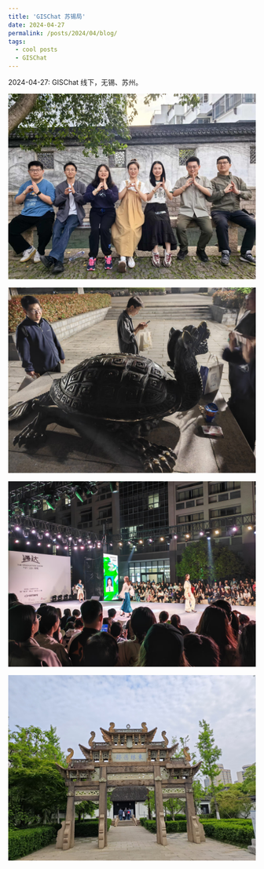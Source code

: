 ```yaml
---
title: 'GISChat 苏锡局'
date: 2024-04-27
permalink: /posts/2024/04/blog/
tags:
  - cool posts
  - GISChat
---
```


2024-04-27: GISChat 线下，无锡、苏州。

![Photo 1](/images/SX.jpg)

![Photo 1](/images/SX2.jpg)

![Photo 1](/images/SX3.jpg)

![Photo 1](/images/SX4.jpg)